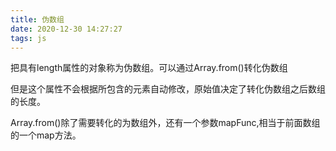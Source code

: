 ```yaml
---
title: 伪数组
date: 2020-12-30 14:27:27
tags: js
---
```


把具有length属性的对象称为伪数组。可以通过Array.from()转化伪数组

但是这个属性不会根据所包含的元素自动修改，原始值决定了转化伪数组之后数组的长度。

Array.from()除了需要转化的为数组外，还有一个参数mapFunc,相当于前面数组的一个map方法。